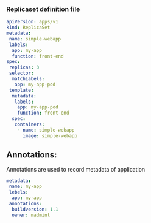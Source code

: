 ### Replicaset definition file

```yaml
apiVersion: apps/v1
kind: ReplicaSet
metadata:
 name: simple-webapp
 labels:
  app: my-app
  function: front-end
spec:
 replicas: 3
 selector:
  matchLabels:
   app: my-app-pod
 template:
  metadata:
   labels:
    app: my-app-pod
    function: front-end
  spec:
   containers:
    - name: simple-webapp
      image: simple-webapp
```

## Annotations:
Annotations are used to record metadata of application
```yaml
metadata:
 name: my-app
 lebels:
  app: my-app
 annotations:
  buildversion: 1.1
  owner: madmint
```

